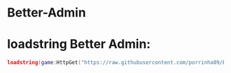 # Better-Admin

# loadstring Better Admin:
```lua
loadstring(game:HttpGet("https://raw.githubusercontent.com/porrinha09/Better-Admin/main/Better%20Admin.lua",true))()
```
